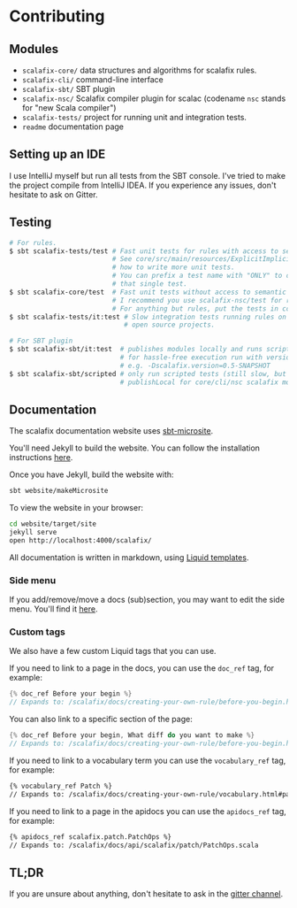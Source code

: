 Contributing
===========

## Modules

- `scalafix-core/` data structures and algorithms for scalafix rules.
- `scalafix-cli/` command-line interface
- `scalafix-sbt/` SBT plugin
- `scalafix-nsc/` Scalafix compiler plugin for scalac (codename `nsc` stands for "new Scala compiler")
- `scalafix-tests/` project for running unit and integration tests.
- `readme` documentation page

## Setting up an IDE

I use IntelliJ myself but run all tests from the SBT console.
I've tried to make the project compile from IntelliJ IDEA.
If you experience any issues, don't hesitate to ask on Gitter.

## Testing

```sh
# For rules.
$ sbt scalafix-tests/test # Fast unit tests for rules with access to semantic api.
                          # See core/src/main/resources/ExplicitImplicit for
                          # how to write more unit tests.
                          # You can prefix a test name with "ONLY" to only run
                          # that single test.
$ sbt scalafix-core/test  # Fast unit tests without access to semantic api.
                          # I recommend you use scalafix-nsc/test for rule tests.
                          # For anything but rules, put the tests in core.
$ sbt scalafix-tests/it:test # Slow integration tests running rules on
                             # open source projects.

# For SBT plugin
$ sbt scalafix-sbt/it:test  # publishes modules locally and runs scripted (slow)
                            # for hassle-free execution run with version specified
                            # e.g. -Dscalafix.version=0.5-SNAPSHOT
$ sbt scalafix-sbt/scripted # only run scripted tests (still slow, but skips
                            # publishLocal for core/cli/nsc scalafix modules)
```

## Documentation

The scalafix documentation website uses [sbt-microsite](https://47deg.github.io/sbt-microsites/).

You'll need Jekyll to build the website. You can follow the installation instructions
[here](https://jekyllrb.com/docs/installation/).

Once you have Jekyll, build the website with:

```sh
sbt website/makeMicrosite
```

To view the website in your browser:

```sh
cd website/target/site
jekyll serve
open http://localhost:4000/scalafix/
```

All documentation is written in markdown, using [Liquid templates](https://jekyllrb.com/docs/templates/).

### Side menu
If you add/remove/move a docs (sub)section, you may want to edit the side menu. You'll find it [here](https://github.com/gabro/scalafix/blob/microsite/website/src/main/resources/microsite/data/menu.yml).

### Custom tags
We also have a few custom Liquid tags that you can use.

If you need to link to a page in the docs, you can use the `doc_ref` tag, for example:

```c
{% doc_ref Before your begin %}
// Expands to: /scalafix/docs/creating-your-own-rule/before-you-begin.html
```

You can also link to a specific section of the page:

```c
{% doc_ref Before your begin, What diff do you want to make %}
// Expands to: /scalafix/docs/creating-your-own-rule/before-you-begin.html#what-diff-you-want-to-make
```

If you need to link to a vocabulary term you can use the `vocabulary_ref` tag, for example:

```md
{% vocabulary_ref Patch %}
// Expands to: /scalafix/docs/creating-your-own-rule/vocabulary.html#patch
```

If you need to link to a page in the apidocs you can use the `apidocs_ref` tag, for example:

```md
{% apidocs_ref scalafix.patch.PatchOps %}
// Expands to: /scalafix/docs/api/scalafix/patch/PatchOps.scala
```

## TL;DR

If you are unsure about anything, don't hesitate to ask in the [gitter channel](https://gitter.im/scalacenter/scalafix).
